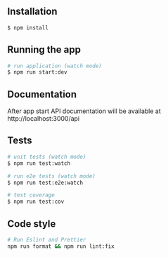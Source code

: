 ## Installation

```bash
$ npm install
```

## Running the app

```bash
# run application (watch mode)
$ npm run start:dev
```

## Documentation
After app start API documentation will be available at http://localhost:3000/api

## Tests

```bash
# unit tests (watch mode)
$ npm run test:watch

# run e2e tests (watch mode)
$ npm run test:e2e:watch

# test coverage
$ npm run test:cov
```

## Code style

```bash
# Run Eslint and Prettier
npm run format && npm run lint:fix
```
